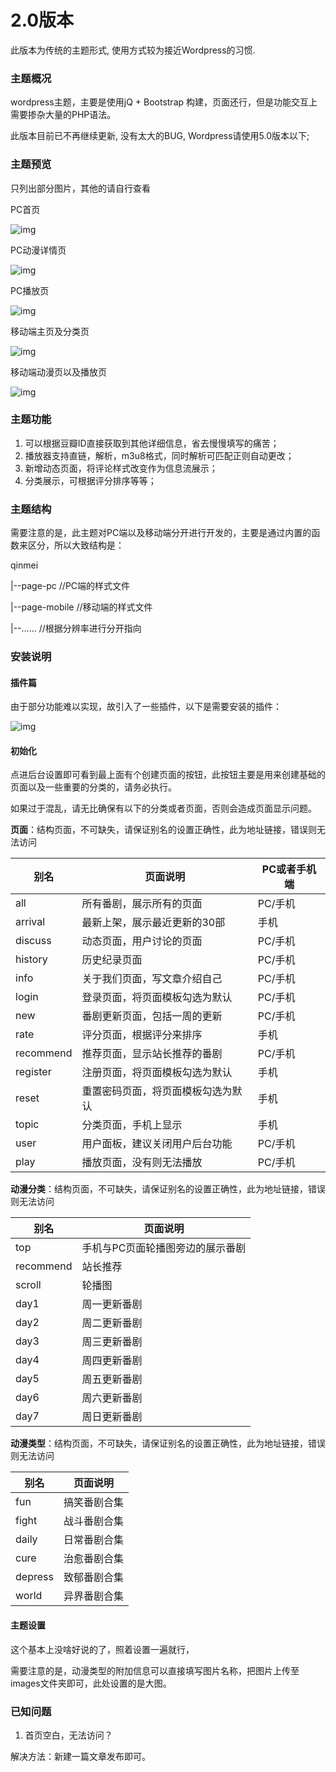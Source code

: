 # 2.0版本

此版本为传统的主题形式, 使用方式较为接近Wordpress的习惯.

### 主题概况

wordpress主题，主要是使用jQ + Bootstrap 构建，页面还行，但是功能交互上需要掺杂大量的PHP语法。

此版本目前已不再继续更新, 没有太大的BUG, Wordpress请使用5.0版本以下;

### 主题预览

只列出部分图片，其他的请自行查看

PC首页

![img](http://images.qinvz.cn/git/p1.png)

PC动漫详情页

![img](http://images.qinvz.cn/git/p2.png)

PC播放页

![img](http://images.qinvz.cn/git/p3.png)

移动端主页及分类页

![img](http://images.qinvz.cn/git/s1.png)

移动端动漫页以及播放页

![img](http://images.qinvz.cn/git/s2.png)

### 主题功能

1. 可以根据豆瓣ID直接获取到其他详细信息，省去慢慢填写的痛苦；
2. 播放器支持直链，解析，m3u8格式，同时解析可匹配正则自动更改；
3. 新增动态页面，将评论样式改变作为信息流展示；
4. 分类展示，可根据评分排序等等；

### 主题结构

需要注意的是，此主题对PC端以及移动端分开进行开发的，主要是通过内置的函数来区分，所以大致结构是：

qinmei

|--page-pc          //PC端的样式文件

|--page-mobile      //移动端的样式文件

|--......           //根据分辨率进行分开指向

### 安装说明

#### 插件篇

由于部分功能难以实现，故引入了一些插件，以下是需要安装的插件：

![img](http://images.qinvz.cn/git/q1.png)

#### 初始化

点进后台设置即可看到最上面有个创建页面的按钮，此按钮主要是用来创建基础的页面以及一些重要的分类的，请务必执行。

如果过于混乱，请无比确保有以下的分类或者页面，否则会造成页面显示问题。

**页面**：结构页面，不可缺失，请保证别名的设置正确性，此为地址链接，错误则无法访问

|    别名   | 			  	页面说明	        			|  PC或者手机端 |
| --------- | -------------------------------- | ------------ |
| all		    | 所有番剧，展示所有的页面           | PC/手机	   |
| arrival	  | 最新上架，展示最近更新的30部       | 手机	   	   |
| discuss	  | 动态页面，用户讨论的页面	      	 | PC/手机	   |
| history	  | 历史纪录页面                      | PC/手机	   |
| info		  | 关于我们页面，写文章介绍自己        | PC/手机	   |
| login	  	| 登录页面，将页面模板勾选为默认      | PC/手机	   |
| new		    | 番剧更新页面，包括一周的更新        | PC/手机	   |
| rate		  | 评分页面，根据评分来排序           | 手机	       |
| recommend | 推荐页面，显示站长推荐的番剧        | PC/手机	   |
| register	| 注册页面，将页面模板勾选为默认      | 手机	       |
| reset		  | 重置密码页面，将页面模板勾选为默认  | 手机	       |
| topic		  | 分类页面，手机上显示               | 手机	       |
| user		  | 用户面板，建议关闭用户后台功能      | PC/手机	   |
| play		  | 播放页面，没有则无法播放			      | PC/手机	   |

**动漫分类**：结构页面，不可缺失，请保证别名的设置正确性，此为地址链接，错误则无法访问

|    别名   | 			  	页面说明	        			|
| --------- | -------------------------------- |
| top		    | 手机与PC页面轮播图旁边的展示番剧    |
| recommend	| 站长推荐                          |
| scroll	  | 轮播图                            |
| day1	    | 周一更新番剧                      |
| day2	    | 周二更新番剧                      |
| day3		  | 周三更新番剧                      |
| day4	    | 周四更新番剧                      |
| day5	    | 周五更新番剧                      |
| day6	    | 周六更新番剧                      |
| day7		  | 周日更新番剧                      |

**动漫类型**：结构页面，不可缺失，请保证别名的设置正确性，此为地址链接，错误则无法访问

|    别名   | 			  	页面说明	        			|
| --------- | -------------------------------- |
|fun	      | 搞笑番剧合集                      |
|fight	    | 战斗番剧合集                      |
|daily	    | 日常番剧合集                      |
|cure	      | 治愈番剧合集                      |
|depress  	| 致郁番剧合集                      |
|world	    | 异界番剧合集                      |

#### 主题设置

这个基本上没啥好说的了，照着设置一遍就行，

需要注意的是，动漫类型的附加信息可以直接填写图片名称，把图片上传至images文件夹即可，此处设置的是大图。

### 已知问题

1. 首页空白，无法访问？

解决方法：新建一篇文章发布即可。



